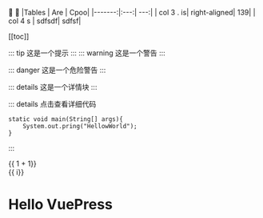 :tada: :100:
|Tables | Are | Cpoo|
|-------:|:---:| ---:|
| col 3 .  is| right-aligned| 139|
| col 4 s | sdfsdf| sdfsf|

[[toc]]

::: tip
这是一个提示
:::
::: warning
这是一个警告
:::

::: danger
这是一个危险警告
:::

::: details
这是一个详情块
:::

::: details 点击查看详细代码
```java{2}
static void main(String[] args){
    System.out.pring("HellowWorld");
}
```
:::


{{ 1 + 1}} <br>
<span v-for="i in 3">{{ i}} </span>

# Hello VuePress

